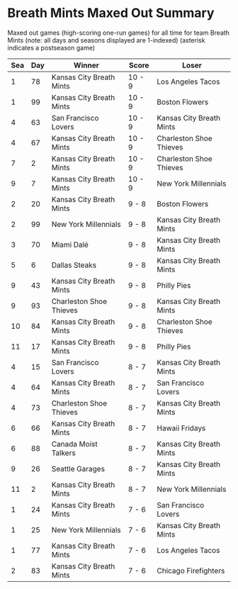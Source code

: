 # Breath Mints Maxed Out Summary



Maxed out games (high-scoring one-run games) for all time for team Breath Mints (note: all days and seasons displayed are 1-indexed) (asterisk indicates a postseason game)


| Sea | Day | Winner | Score | Loser | 
| ------ |------ |------ |------ |------ |
| 1 | 78 | Kansas City Breath Mints | 10 - 9 | Los Angeles Tacos | 
| 1 | 99 | Kansas City Breath Mints | 10 - 9 | Boston Flowers | 
| 4 | 63 | San Francisco Lovers | 10 - 9 | Kansas City Breath Mints | 
| 4 | 67 | Kansas City Breath Mints | 10 - 9 | Charleston Shoe Thieves | 
| 7 | 2 | Kansas City Breath Mints | 10 - 9 | Charleston Shoe Thieves | 
| 9 | 7 | Kansas City Breath Mints | 10 - 9 | New York Millennials | 
| 2 | 20 | Kansas City Breath Mints | 9 - 8 | Boston Flowers | 
| 2 | 99 | New York Millennials | 9 - 8 | Kansas City Breath Mints | 
| 3 | 70 | Miami Dalé | 9 - 8 | Kansas City Breath Mints | 
| 5 | 6 | Dallas Steaks | 9 - 8 | Kansas City Breath Mints | 
| 9 | 43 | Kansas City Breath Mints | 9 - 8 | Philly Pies | 
| 9 | 93 | Charleston Shoe Thieves | 9 - 8 | Kansas City Breath Mints | 
| 10 | 84 | Kansas City Breath Mints | 9 - 8 | Charleston Shoe Thieves | 
| 11 | 17 | Kansas City Breath Mints | 9 - 8 | Philly Pies | 
| 4 | 15 | San Francisco Lovers | 8 - 7 | Kansas City Breath Mints | 
| 4 | 64 | Kansas City Breath Mints | 8 - 7 | San Francisco Lovers | 
| 4 | 73 | Charleston Shoe Thieves | 8 - 7 | Kansas City Breath Mints | 
| 6 | 66 | Kansas City Breath Mints | 8 - 7 | Hawaii Fridays | 
| 6 | 88 | Canada Moist Talkers | 8 - 7 | Kansas City Breath Mints | 
| 9 | 26 | Seattle Garages | 8 - 7 | Kansas City Breath Mints | 
| 11 | 2 | Kansas City Breath Mints | 8 - 7 | New York Millennials | 
| 1 | 24 | Kansas City Breath Mints | 7 - 6 | San Francisco Lovers | 
| 1 | 25 | New York Millennials | 7 - 6 | Kansas City Breath Mints | 
| 1 | 77 | Kansas City Breath Mints | 7 - 6 | Los Angeles Tacos | 
| 2 | 83 | Kansas City Breath Mints | 7 - 6 | Chicago Firefighters | 


